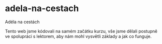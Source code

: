 # adela-na-cestach
Adéla na cestách

Tento web jsme kódovali na samém začátku kurzu, vše jsme dělali postupně ve spolupráci s lektorem, aby nám mohl vysvětli základy a jak co funguje.
